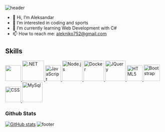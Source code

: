 ![header](https://capsule-render.vercel.app/api?type=waving&color=timeGradient&height=170&section=header&text=Hi%20There!&fontSize=90)
- 👋 Hi, I’m Aleksandar
- 👀 I’m interested in coding and sports
- 🌱 I’m currently learning Web Development with C#
- 📫 How to reach me: alekniko752@gmail.com

## Skills
<div align="left">
  
  <a href="https://docs.microsoft.com/en-us/dotnet/csharp/" target="_blank" rel="noreferrer">
      <img src="https://cdn.jsdelivr.net/gh/devicons/devicon/icons/csharp/csharp-original.svg" width="50" height="50" />
  </a>
  <a href="https://dotnet.microsoft.com/en-us/" target="_blank" rel="noreferrer">
      <img src="https://cdn.jsdelivr.net/gh/devicons/devicon/icons/dot-net/dot-net-original.svg" width="70" height="65" alt=".NET" />
  </a>
  
  <a href="https://developer.mozilla.org/en-US/docs/Web/JavaScript" target="_blank" rel="noreferrer">
      <img src="https://raw.githubusercontent.com/danielcranney/readme-generator/main/public/icons/skills/javascript-colored.svg" width="50" height="50" alt="JavaScript" />
  </a>
  <a href="https://nodejs.org/en" target="_blank" rel="noreferrer">
      <img src="https://cdn.jsdelivr.net/gh/devicons/devicon/icons/nodejs/nodejs-original.svg" width="65" height="65" alt="Node.js" />
  </a>
  <a href="https://www.docker.com/" target="_blank" rel="noreferrer">
      <img src="https://icongr.am/devicon/docker-original-wordmark.svg?size=120&color=currentColor" width="65" height="65" alt="Docker" />
  </a>

  <a href="https://jquery.com/" target="_blank" rel="noreferrer">
      <img src="https://cdn.jsdelivr.net/gh/devicons/devicon/icons/jquery/jquery-original.svg" width="65" height="65" alt="JQuery" />
  </a>
  <a href="https://developer.mozilla.org/en-US/docs/Glossary/HTML5" target="_blank" rel="noreferrer">
      <img src="https://raw.githubusercontent.com/danielcranney/readme-generator/main/public/icons/skills/html5-colored.svg" width="50" height="50" alt="HTML5" />
  </a>
  <a href="https://getbootstrap.com/">
      <img src="https://cdn.jsdelivr.net/gh/devicons/devicon/icons/bootstrap/bootstrap-original-wordmark.svg" width="52" height="52" alt="Bootstrap" />
  </a>
  <a href="https://learn.microsoft.com/en-us/sql/sql-server/what-is-sql-server?view=sql-server-ver16">
      <img src="https://www.svgrepo.com/show/303229/microsoft-sql-server-logo.svg" width="50" height="50" alt="CSS" />
  </a>
  
  </a>
  <a href="https://www.mysql.com/" target="_blank" rel="noreferrer">
      <img src="https://cdn.jsdelivr.net/gh/devicons/devicon/icons/mysql/mysql-original-wordmark.svg" width="65" height="65" alt="MySql" />
  </a>
  
</div>  

### Github Stats

[![GitHub stats](https://github-readme-stats.vercel.app/api?username=AleksandarNiko)](https://github.com/anuraghazra/github-readme-stats)
![footer](https://capsule-render.vercel.app/api?type=waving&color=timeGradient&height=150&section=footer&text=&fontSize=90)
